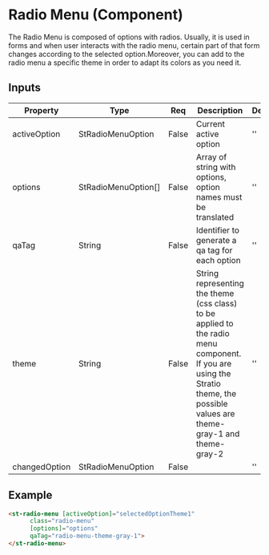 # Radio Menu (Component)

   The Radio Menu is composed of options with radios. Usually, it is used in forms and when user interacts with the radio menu, certain part of that form changes according to the selected option.Moreover, you can add to the radio menu a specific theme in order to adapt its colors as you need it.

## Inputs

| Property      | Type                | Req   | Description                                                                                                                                                                   | Default |
| ------------- | ------------------- | ----- | ----------------------------------------------------------------------------------------------------------------------------------------------------------------------------- | ------- |
| activeOption  | StRadioMenuOption   | False | Current active option                                                                                                                                                         | ''      |
| options       | StRadioMenuOption[] | False | Array of string with options, option names must be translated                                                                                                                 | ''      |
| qaTag         | String              | False | Identifier to generate a qa tag for each option                                                                                                                               | ''      |
| theme         | String              | False | String representing the theme (css class) to be applied to the radio menu component. If you are using the Stratio theme, the possible values are theme-gray-1 and theme-gray-2 | ''      |
| changedOption | StRadioMenuOption   | False |                                                                                                                                                                               | ''      |

## Example


```html
<st-radio-menu [activeOption]="selectedOptionTheme1"
      class="radio-menu"
      [options]="options"
      qaTag="radio-menu-theme-gray-1">
</st-radio-menu>
```

